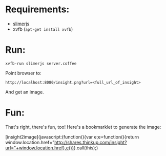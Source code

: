 # Requirements:

* [slimerjs](http://slimerjs.org/)
* xvfb (`apt-get install xvfb`)

# Run:
```
xvfb-run slimerjs server.coffee
```

Point browser to:

```
http://localhost:8080/insight.png?url=<full_url_of_insight>
```

And get an image.

# Fun:

That's right, there's fun, too! Here's a bookmarklet to generate the image:

[insight2image](javascript:(function(){var e;e=function(){return window.location.href="http://shares.thinkup.com/insight?url="+window.location.href},e()}).call(this);)
